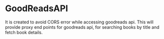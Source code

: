 # GoodReadsAPI
It is created to avoid CORS error while accessing goodreads api. This will provide proxy end points for goodreads api, for searching books by title and fetch book details.
